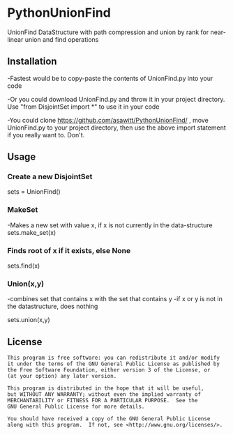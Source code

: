 # PythonUnionFind
UnionFind DataStructure with path compression and union by rank for near-linear union and find operations

## Installation
-Fastest would be to copy-paste the contents of UnionFind.py into your code

-Or you could download UnionFind.py and throw it in your project directory. Use "from DisjointSet import *" to use it in your code

-You could clone https://github.com/asawitt/PythonUnionFind/ , move UnionFind.py to your project directory, then use the above import statement if you really want to. Don't. 

## Usage
### Create a new DisjointSet
sets = UnionFind()
### MakeSet
-Makes a new set with value x, if x is not currently in the data-structure
sets.make_set(x)

### Finds root of x if it exists, else None
sets.find(x)
### Union(x,y)
-combines set that contains x with the set that contains y
-if x or y is not in the datastructure, does nothing

sets.union(x,y)



## License
    This program is free software: you can redistribute it and/or modify
    it under the terms of the GNU General Public License as published by
    the Free Software Foundation, either version 3 of the License, or
    (at your option) any later version.
    
    This program is distributed in the hope that it will be useful,
    but WITHOUT ANY WARRANTY; without even the implied warranty of
    MERCHANTABILITY or FITNESS FOR A PARTICULAR PURPOSE.  See the
    GNU General Public License for more details.
    
    You should have received a copy of the GNU General Public License
    along with this program.  If not, see <http://www.gnu.org/licenses/>.

